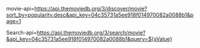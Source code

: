 movie-api=https://api.themoviedb.org/3/discover/movie?sort_by=popularity.desc&api_key=04c35731a5ee918f014970082a0088b1&page=1

Search-api=https://api.themoviedb.org/3/search/movie?&api_key=04c35731a5ee918f014970082a0088b1&query=${sValue}

